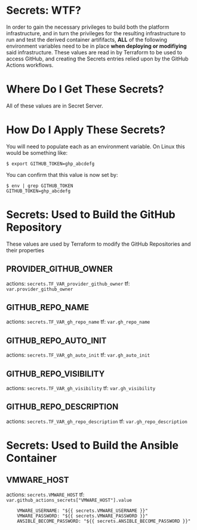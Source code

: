 # Secrets: WTF?

In order to gain the necessary privileges to build both the platform infrastructure, and in turn the privileges for the resulting infrastructure to run and test the derived container artififacts, **ALL** of the following environment variables need to be in place **when deploying or modifiying** said infrastructure.  These values are read in by Terraform to be used to access GitHub, and creating the Secrets entries relied upon by the GitHub Actions workflows.

# Where Do I Get These Secrets?
All of these values are in Secret Server.


# How Do I Apply These Secrets?
You will need to populate each as an environment variable.  On Linux this would be something like:
```
$ export GITHUB_TOKEN=ghp_abcdefg
```

You can confirm that this value is now set by:
```
$ env | grep GITHUB_TOKEN
GITHUB_TOKEN=ghp_abcdefg
```

# Secrets: Used to Build the GitHub Repository
These values are used by Terraform to modify the GitHub Repositories and their properties

## PROVIDER_GITHUB_OWNER
actions: `secrets.TF_VAR_provider_github_owner`
tf: `var.provider_github_owner`

## GITHUB_REPO_NAME
actions: `secrets.TF_VAR_gh_repo_name`
tf: `var.gh_repo_name`

## GITHUB_REPO_AUTO_INIT
actions: `secrets.TF_VAR_gh_auto_init`
tf: `var.gh_auto_init`

## GITHUB_REPO_VISIBILITY
actions: `secrets.TF_VAR_gh_visibility`
tf: `var.gh_visibility`

## GITHUB_REPO_DESCRIPTION
actions: `secrets.TF_VAR_gh_repo_description`
tf: `var.gh_repo_description`


# Secrets: Used to Build the Ansible Container

## VMWARE_HOST
actions: `secrets.VMWARE_HOST`
tf: `var.github_actions_secrets["VMWARE_HOST"].value`


        VMWARE_USERNAME: "${{ secrets.VMWARE_USERNAME }}"
        VMWARE_PASSWORD: "${{ secrets.VMWARE_PASSWORD }}"
        ANSIBLE_BECOME_PASSWORD: "${{ secrets.ANSIBLE_BECOME_PASSWORD }}"

